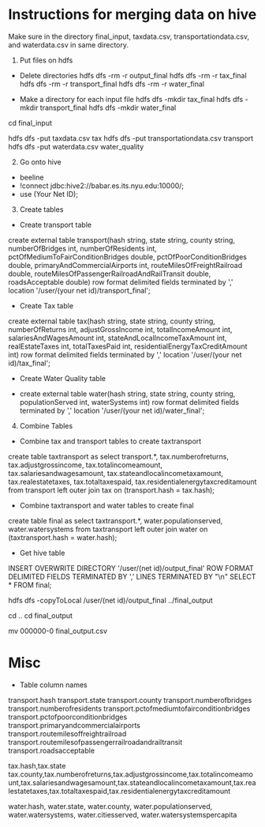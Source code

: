 # Instructions for merging data on hive

Make sure in the directory final_input, taxdata.csv, transportationdata.csv, and waterdata.csv in same directory. 

1. Put files on hdfs 

- Delete directories
hdfs dfs -rm -r output_final
hdfs dfs -rm -r tax_final
hdfs dfs -rm -r transport_final
hdfs dfs -rm -r water_final

- Make a directory for each input file
hdfs dfs -mkdir tax_final
hdfs dfs -mkdir transport_final
hdfs dfs -mkdir water_final

cd final_input

hdfs dfs -put taxdata.csv tax
hdfs dfs -put transportationdata.csv transport
hdfs dfs -put waterdata.csv water_quality

2. Go onto hive
- beeline
- !connect jdbc:hive2://babar.es.its.nyu.edu:10000/;
- use (Your Net ID);

3. Create tables

- Create transport table

create external table transport(hash string, state string, county string, numberOfBridges int, numberOfResidents int, pctOfMediumToFairConditionBridges double, pctOfPoorConditionBridges double, primaryAndCommercialAirports int, routeMilesOfFreightRailroad double, routeMilesOfPassengerRailroadAndRailTransit double, roadsAcceptable double) row format delimited fields terminated by ',' location '/user/(your net id)/transport_final';

- Create Tax table

create external table tax(hash string, state string, county string, numberOfReturns int, adjustGrossIncome int, totalIncomeAmount int, salariesAndWagesAmount int, stateAndLocalIncomeTaxAmount int, realEstateTaxes int, totalTaxesPaid int, residentialEnergyTaxCreditAmount int) row format delimited fields terminated by ',' location '/user/(your net id)/tax_final';

- Create Water Quality table

- create external table water(hash string, state string, county string, populationServed int, waterSystems int) row format delimited fields terminated by ',' location '/user/(your net id)/water_final';

4. Combine Tables

- Combine tax and transport tables to create taxtransport

create table taxtransport as select transport.*, tax.numberofreturns, tax.adjustgrossincome, tax.totalincomeamount, tax.salariesandwagesamount, tax.stateandlocalincometaxamount, tax.realestatetaxes, tax.totaltaxespaid, tax.residentialenergytaxcreditamount from transport left outer join tax on (transport.hash = tax.hash);

- Combine taxtransport and water tables to create final

create table final as select taxtransport.*, water.populationserved, water.watersystems from taxtransport left outer join water on (taxtransport.hash = water.hash);

- Get hive table 

INSERT OVERWRITE DIRECTORY '/user/(net id)/output_final' ROW FORMAT DELIMITED FIELDS TERMINATED BY ',' LINES TERMINATED BY "\n" SELECT * FROM final;

hdfs dfs -copyToLocal /user/(net id)/output_final ../final_output

cd ..
cd final_output

mv 000000-0 final_output.csv



# Misc

- Table column names

transport.hash transport.state transport.county transport.numberofbridges transport.numberofresidents transport.pctofmediumtofairconditionbridges transport.pctofpoorconditionbridges transport.primaryandcommercialairports transport.routemilesoffreightrailroad transport.routemilesofpassengerrailroadandrailtransit transport.roadsacceptable 

tax.hash,tax.state tax.county,tax.numberofreturns,tax.adjustgrossincome,tax.totalincomeamount,tax.salariesandwagesamount,tax.stateandlocalincometaxamount,tax.realestatetaxes,tax.totaltaxespaid,tax.residentialenergytaxcreditamount

water.hash, water.state, water.county, water.populationserved, water.watersystems, water.citiesserved, water.watersystemspercapita